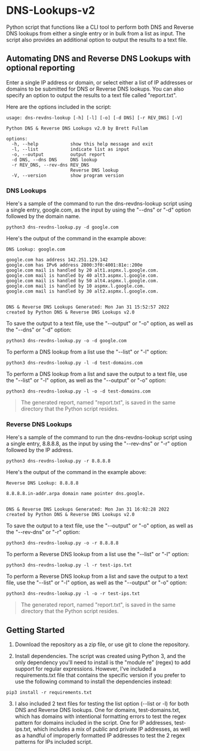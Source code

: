 # DNS-Lookups-v2

Python script that functions like a CLI tool to perform both DNS and Reverse DNS lookups from either a single entry or in bulk from a list as input.  The script also provides an additional option to output the results to a text file.

## Automating DNS and Reverse DNS Lookups with optional reporting

Enter a single IP address or domain, or select either a list of IP addresses or domains to be submitted for DNS or Reverse DNS lookups.  You can also specify an option to output the results to a text file called "report.txt".

Here are the options included in the script:

``` noLineNumbers
usage: dns-revdns-lookup [-h] [-l] [-o] [-d DNS] [-r REV_DNS] [-V]

Python DNS & Reverse DNS Lookups v2.0 by Brett Fullam

options:
  -h, --help            show this help message and exit
  -l, --list            indicate list as input
  -o, --output          output report
  -d DNS, --dns DNS     DNS lookup
  -r REV_DNS, --rev-dns REV_DNS
                        Reverse DNS lookup
  -V, --version         show program version
```

### DNS Lookups

Here's a sample of the command to run the dns-revdns-lookup script using a single entry, google.com, as the input by using the "--dns" or "-d" option followed by the domain name.

``` noLineNumbers
python3 dns-revdns-lookup.py -d google.com 
```

Here's the output of the command in the example above:

``` noLineNumbers
DNS Lookup: google.com

google.com has address 142.251.129.142
google.com has IPv6 address 2800:3f0:4001:81e::200e
google.com mail is handled by 20 alt1.aspmx.l.google.com.
google.com mail is handled by 40 alt3.aspmx.l.google.com.
google.com mail is handled by 50 alt4.aspmx.l.google.com.
google.com mail is handled by 10 aspmx.l.google.com.
google.com mail is handled by 30 alt2.aspmx.l.google.com.


DNS & Reverse DNS Lookups Generated: Mon Jan 31 15:52:57 2022
created by Python DNS & Reverse DNS Lookups v2.0
```
To save the output to a text file, use the "--output" or "-o" option, as well as the "--dns" or "-d" option:
``` noLineNumbers
python3 dns-revdns-lookup.py -o -d google.com
```

To perform a DNS lookup from a list use the "--list" or "-l" option:
``` noLineNumbers
python3 dns-revdns-lookup.py -l -d test-domains.com
```
To perform a DNS lookup from a list and save the output to a text file, use the "--list" or "-l" option, as well as the "--output" or "-o" option:
``` noLineNumbers
python3 dns-revdns-lookup.py -l -o -d test-domains.com
```

> The generated report, named "report.txt", is saved in the same directory that the Python script resides.

### Reverse DNS Lookups

Here's a sample of the command to run the dns-revdns-lookup script using a single entry, 8.8.8.8, as the input by using the "--rev-dns" or "-r" option followed by the IP address.

``` noLineNumbers
python3 dns-revdns-lookup.py -r 8.8.8.8 
```

Here's the output of the command in the example above:

``` noLineNumbers
Reverse DNS Lookup: 8.8.8.8

8.8.8.8.in-addr.arpa domain name pointer dns.google.


DNS & Reverse DNS Lookups Generated: Mon Jan 31 16:02:28 2022
created by Python DNS & Reverse DNS Lookups v2.0
```
To save the output to a text file, use the "--output" or "-o" option, as well as the "--rev-dns" or "-r" option:
``` noLineNumbers
python3 dns-revdns-lookup.py -o -r 8.8.8.8 
```

To perform a Reverse DNS lookup from a list use the "--list" or "-l" option:
``` noLineNumbers
python3 dns-revdns-lookup.py -l -r test-ips.txt 
```
To perform a Reverse DNS lookup from a list and save the output to a text file, use the "--list" or "-l" option, as well as the "--output" or "-o" option:
``` noLineNumbers
python3 dns-revdns-lookup.py -l -o -r test-ips.txt 
```

> The generated report, named "report.txt", is saved in the same directory that the Python script resides.

## Getting Started 

1. Download the repository as a zip file, or use git to clone the repository.

2. Install dependencies.  The script was created using Python 3, and the only dependency you'll need to install is the "module re" (regex) to add support for regular expressions.  However, I've included a requirements.txt file that contains the specific version if you prefer to use the following command to install the dependencies instead:

``` noLineNumbers
pip3 install -r requirements.txt
```

3. I also included 2 text files for testing the list option (--list or -l) for both DNS and Reverse DNS lookups.  One for domains, test-domains.txt, which has domains with intentional formatting errors to test the regex pattern for domains included in the script.  One for IP addresses, test-ips.txt, which includes a mix of public and private IP addresses, as well as a handful of improperly formatted IP addresses to test the 2 regex patterns for IPs included script.
